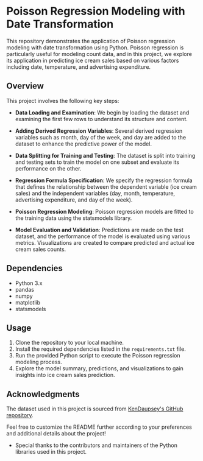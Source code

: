 # Poisson Regression Modeling with Date Transformation

This repository demonstrates the application of Poisson regression modeling with date transformation using Python. Poisson regression is particularly useful for modeling count data, and in this project, we explore its application in predicting ice cream sales based on various factors including date, temperature, and advertising expenditure.

## Overview

This project involves the following key steps:

- **Data Loading and Examination**: We begin by loading the dataset and examining the first few rows to understand its structure and content.
  
- **Adding Derived Regression Variables**: Several derived regression variables such as month, day of the week, and day are added to the dataset to enhance the predictive power of the model.
  
- **Data Splitting for Training and Testing**: The dataset is split into training and testing sets to train the model on one subset and evaluate its performance on the other.
  
- **Regression Formula Specification**: We specify the regression formula that defines the relationship between the dependent variable (ice cream sales) and the independent variables (day, month, temperature, advertising expenditure, and day of the week).
  
- **Poisson Regression Modeling**: Poisson regression models are fitted to the training data using the statsmodels library.
  
- **Model Evaluation and Validation**: Predictions are made on the test dataset, and the performance of the model is evaluated using various metrics. Visualizations are created to compare predicted and actual ice cream sales counts.

## Dependencies

- Python 3.x
- pandas
- numpy
- matplotlib
- statsmodels

## Usage

1. Clone the repository to your local machine.
2. Install the required dependencies listed in the `requirements.txt` file.
3. Run the provided Python script to execute the Poisson regression modeling process.
4. Explore the model summary, predictions, and visualizations to gain insights into ice cream sales prediction.

## Acknowledgments

The dataset used in this project is sourced from [KenDaupsey's GitHub repository](https://github.com/KenDaupsey/Basic-Poisson-Regression-Using-Python).

Feel free to customize the README further according to your preferences and additional details about the project!

- Special thanks to the contributors and maintainers of the Python libraries used in this project.
